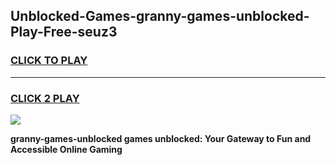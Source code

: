 
## Unblocked-Games-granny-games-unblocked-Play-Free-seuz3
<h3>
<a href="https://premium76.site?title=granny-games-unblocked&ref=19M">CLICK TO PLAY</a></h3>
<hr>

<h3>
<a href="https://premium76.site?title=granny-games-unblocked&ref=19M">CLICK 2 PLAY</a>
  
</h3>

<a href="https://premium76.site?title=granny-games-unblocked&ref=19M"><img src="https://clearcache.store/games.png"></a>


**granny-games-unblocked games unblocked: Your Gateway to Fun and Accessible Online Gaming**
